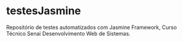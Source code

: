 # testesJasmine
Repositório de testes automatizados com Jasmine Framework, Curso Técnico Senai Desenvolvimento Web de Sistemas.
